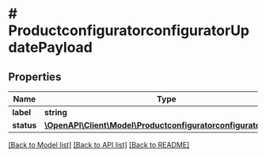 # # ProductconfiguratorconfiguratorUpdatePayload

## Properties

Name | Type | Description | Notes
------------ | ------------- | ------------- | -------------
**label** | **string** |  | [optional]
**status** | [**\OpenAPI\Client\Model\ProductconfiguratorconfiguratorStatus**](ProductconfiguratorconfiguratorStatus.md) |  | [optional]

[[Back to Model list]](../../README.md#models) [[Back to API list]](../../README.md#endpoints) [[Back to README]](../../README.md)
